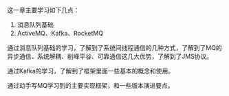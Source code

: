 这一章主要学习如下几点：

1. 消息队列基础
2. ActiveMQ、Kafka、RocketMQ

通过消息队列基础的学习，了解到了系统间线程通信的几种方式，了解到了MQ的异步通信、系统解耦、削峰平谷、可靠通信这几大优势，了解到了JMS协议。

通过Kafka的学习，了解到了框架里面一些基本的概念和使用。

通过动手写MQ学习到的主要实现框架，和一些版本演进要点。
